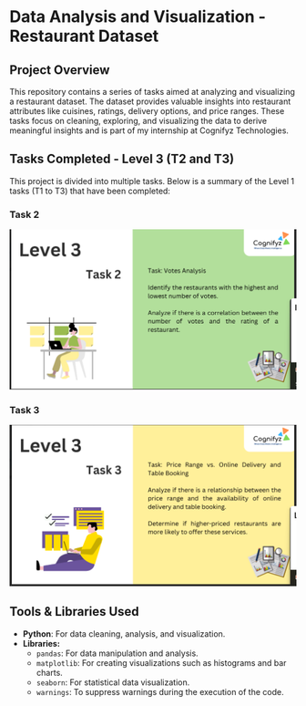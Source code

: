 Data Analysis and Visualization - Restaurant Dataset
====================================================

Project Overview
----------------

This repository contains a series of tasks aimed at analyzing and visualizing a restaurant dataset. The dataset provides valuable insights into restaurant attributes like cuisines, ratings, delivery options, and price ranges. 
These tasks focus on cleaning, exploring, and visualizing the data to derive meaningful insights and is part of my internship at Cognifyz Technologies.

Tasks Completed - Level 3 (T2 and  T3)
------------------------------------

This project is divided into multiple tasks. Below is a summary of the Level 1 tasks (T1 to T3) that have been completed:


### Task 2


 <img src="Level-3 T-2.png" alt="Data Cleaning and Exploration">

### Task 3


 <img src="Level-3 T-3.png" alt="Data Cleaning and Exploration">


Tools & Libraries Used
----------------------

*   **Python**: For data cleaning, analysis, and visualization.
*   **Libraries:**
    *   `pandas`: For data manipulation and analysis.
    *   `matplotlib`: For creating visualizations such as histograms and bar charts.
    *   `seaborn`: For statistical data visualization.
    *   `warnings`: To suppress warnings during the execution of the code.
